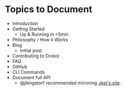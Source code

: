 # Topics to Document

- Introduction
- Getting Started
  - Up & Running in <5min
- Philosophy / How it Works
- Blog
  - Initial post
- Contributing to Ocelot
- FAQ
- GitHub
- CLI Commands
- Document full API
  - @jlengstorf recommended mirroring [Jest's site](https://facebook.github.io/jest/docs/en/api.html).
